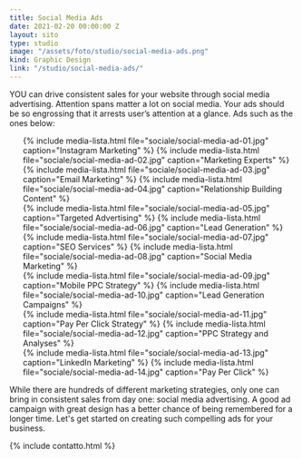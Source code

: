 ```yaml
---
title: Social Media Ads
date: 2021-02-20 00:00:00 Z
layout: sito
type: studio
image: "/assets/foto/studio/social-media-ads.png"
kind: Graphic Design
link: "/studio/social-media-ads/"
---
```

YOU can drive consistent sales for your website through social media advertising. Attention spans matter a lot on social media. Your ads should be so engrossing that it arrests user’s attention at a glance. Ads such as the ones below:

<div class="media logos">
<ul>
{% include media-lista.html file="sociale/social-media-ad-01.jpg" caption="Instagram Marketing" %}
{% include media-lista.html file="sociale/social-media-ad-02.jpg" caption="Marketing Experts" %}
<div class="break"></div>
{% include media-lista.html file="sociale/social-media-ad-03.jpg" caption="Email Marketing" %}
{% include media-lista.html file="sociale/social-media-ad-04.jpg" caption="Relationship Building Content" %}
<div class="break"></div>
{% include media-lista.html file="sociale/social-media-ad-05.jpg" caption="Targeted Advertising" %}
{% include media-lista.html file="sociale/social-media-ad-06.jpg" caption="Lead Generation" %}
<div class="break"></div>
{% include media-lista.html file="sociale/social-media-ad-07.jpg" caption="SEO Services" %}
{% include media-lista.html file="sociale/social-media-ad-08.jpg" caption="Social Media Marketing" %}
<div class="break"></div>
{% include media-lista.html file="sociale/social-media-ad-09.jpg" caption="Mobile PPC Strategy" %}
{% include media-lista.html file="sociale/social-media-ad-10.jpg" caption="Lead Generation Campaigns" %}
<div class="break"></div>
{% include media-lista.html file="sociale/social-media-ad-11.jpg" caption="Pay Per Click Strategy" %}
{% include media-lista.html file="sociale/social-media-ad-12.jpg" caption="PPC Strategy and Analyses" %}
<div class="break"></div>
{% include media-lista.html file="sociale/social-media-ad-13.jpg" caption="LinkedIn Marketing" %}
{% include media-lista.html file="sociale/social-media-ad-14.jpg" caption="Pay Per Click" %}
<div class="break"></div>
</ul>
</div>

While there are hundreds of different marketing strategies, only one can bring in consistent sales from day one: social media advertising. A good ad campaign with great design has a better chance of being remembered for a longer time. Let's get started on creating such compelling ads for your business.

{% include contatto.html %}